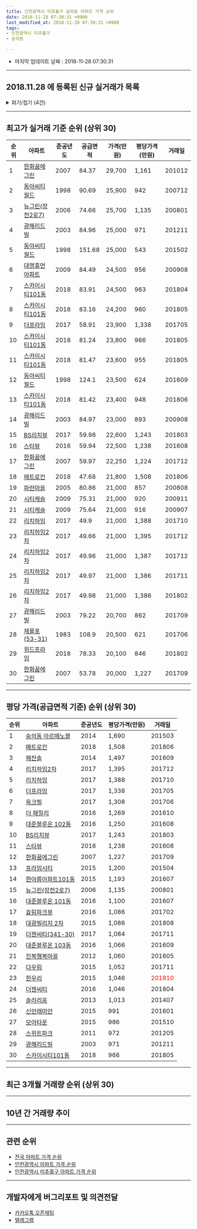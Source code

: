 ```yaml
---
title: 인천광역시 미추홀구 숭의동 아파트 가격 순위
date: 2018-11-28 07:30:31 +0900
last_modified_at: 2018-11-28 07:30:31 +0900
tags:
- 인천광역시 미추홀구
- 숭의동

---
```


* 마지막 업데이트 날짜 : 2018-11-28 07:30:31

---

## 2018.11.28 에 등록된 신규 실거래가 목록

<details>
<summary>펴기/접기 (4건)</summary>
<div markdown="1">

|아파트|준공년도|공급면적|가격(만원)|평당가격(만원)|거래일|
|---|---|---|---|---|---|
|[더젠씨티(341-30)](https://search.naver.com/search.naver?query=%EC%9D%B8%EC%B2%9C%EA%B4%91%EC%97%AD%EC%8B%9C+%EB%AF%B8%EC%B6%94%ED%99%80%EA%B5%AC+%EC%88%AD%EC%9D%98%EB%8F%99+%EB%8D%94%EC%A0%A0%EC%94%A8%ED%8B%B0%28341-30%29)|2017|59.67|18,000|995|<span style="color:red">201811</span>|
|[명보프라임](https://search.naver.com/search.naver?query=%EC%9D%B8%EC%B2%9C%EA%B4%91%EC%97%AD%EC%8B%9C+%EB%AF%B8%EC%B6%94%ED%99%80%EA%B5%AC+%EC%88%AD%EC%9D%98%EB%8F%99+%EB%AA%85%EB%B3%B4%ED%94%84%EB%9D%BC%EC%9E%84)|2015|67.6|14,850|724|<span style="color:red">201811</span>|
|[삼성아트빌](https://search.naver.com/search.naver?query=%EC%9D%B8%EC%B2%9C%EA%B4%91%EC%97%AD%EC%8B%9C+%EB%AF%B8%EC%B6%94%ED%99%80%EA%B5%AC+%EC%88%AD%EC%9D%98%EB%8F%99+%EC%82%BC%EC%84%B1%EC%95%84%ED%8A%B8%EB%B9%8C)|2003|44.2|7,500|559|<span style="color:red">201810</span>|
|[스위트파크](https://search.naver.com/search.naver?query=%EC%9D%B8%EC%B2%9C%EA%B4%91%EC%97%AD%EC%8B%9C+%EB%AF%B8%EC%B6%94%ED%99%80%EA%B5%AC+%EC%88%AD%EC%9D%98%EB%8F%99+%EC%8A%A4%EC%9C%84%ED%8A%B8%ED%8C%8C%ED%81%AC)|2011|84.22|16,000|626|<span style="color:red">201810</span>|


</div>
</details>

---

## 최고가 실거래 기준 순위 (상위 30)


|순위|아파트|준공년도|공급면적|가격(만원)|평당가격(만원)|거래일|
|---|---|---|---|---|---|---|
|1|[한화꿈에그린](https://search.naver.com/search.naver?query=%EC%9D%B8%EC%B2%9C%EA%B4%91%EC%97%AD%EC%8B%9C+%EB%AF%B8%EC%B6%94%ED%99%80%EA%B5%AC+%EC%88%AD%EC%9D%98%EB%8F%99+%ED%95%9C%ED%99%94%EA%BF%88%EC%97%90%EA%B7%B8%EB%A6%B0)|2007|84.37|29,700|1,161|201012|
|2|[동아씨티월드](https://search.naver.com/search.naver?query=%EC%9D%B8%EC%B2%9C%EA%B4%91%EC%97%AD%EC%8B%9C+%EB%AF%B8%EC%B6%94%ED%99%80%EA%B5%AC+%EC%88%AD%EC%9D%98%EB%8F%99+%EB%8F%99%EC%95%84%EC%94%A8%ED%8B%B0%EC%9B%94%EB%93%9C)|1998|90.69|25,900|942|200712|
|3|[뉴그린(장천2로7)](https://search.naver.com/search.naver?query=%EC%9D%B8%EC%B2%9C%EA%B4%91%EC%97%AD%EC%8B%9C+%EB%AF%B8%EC%B6%94%ED%99%80%EA%B5%AC+%EC%88%AD%EC%9D%98%EB%8F%99+%EB%89%B4%EA%B7%B8%EB%A6%B0%28%EC%9E%A5%EC%B2%9C2%EB%A1%9C7%29)|2006|74.66|25,700|1,135|200801|
|4|[광해리드빌](https://search.naver.com/search.naver?query=%EC%9D%B8%EC%B2%9C%EA%B4%91%EC%97%AD%EC%8B%9C+%EB%AF%B8%EC%B6%94%ED%99%80%EA%B5%AC+%EC%88%AD%EC%9D%98%EB%8F%99+%EA%B4%91%ED%95%B4%EB%A6%AC%EB%93%9C%EB%B9%8C)|2003|84.96|25,000|971|201211|
|5|[동아씨티월드](https://search.naver.com/search.naver?query=%EC%9D%B8%EC%B2%9C%EA%B4%91%EC%97%AD%EC%8B%9C+%EB%AF%B8%EC%B6%94%ED%99%80%EA%B5%AC+%EC%88%AD%EC%9D%98%EB%8F%99+%EB%8F%99%EC%95%84%EC%94%A8%ED%8B%B0%EC%9B%94%EB%93%9C)|1998|151.68|25,000|543|201502|
|6|[대명휴먼아파트](https://search.naver.com/search.naver?query=%EC%9D%B8%EC%B2%9C%EA%B4%91%EC%97%AD%EC%8B%9C+%EB%AF%B8%EC%B6%94%ED%99%80%EA%B5%AC+%EC%88%AD%EC%9D%98%EB%8F%99+%EB%8C%80%EB%AA%85%ED%9C%B4%EB%A8%BC%EC%95%84%ED%8C%8C%ED%8A%B8)|2009|84.49|24,500|956|200908|
|7|[스카이시티101동](https://search.naver.com/search.naver?query=%EC%9D%B8%EC%B2%9C%EA%B4%91%EC%97%AD%EC%8B%9C+%EB%AF%B8%EC%B6%94%ED%99%80%EA%B5%AC+%EC%88%AD%EC%9D%98%EB%8F%99+%EC%8A%A4%EC%B9%B4%EC%9D%B4%EC%8B%9C%ED%8B%B0101%EB%8F%99)|2018|83.91|24,500|963|201804|
|8|[스카이시티101동](https://search.naver.com/search.naver?query=%EC%9D%B8%EC%B2%9C%EA%B4%91%EC%97%AD%EC%8B%9C+%EB%AF%B8%EC%B6%94%ED%99%80%EA%B5%AC+%EC%88%AD%EC%9D%98%EB%8F%99+%EC%8A%A4%EC%B9%B4%EC%9D%B4%EC%8B%9C%ED%8B%B0101%EB%8F%99)|2018|83.16|24,200|960|201805|
|9|[더프라임](https://search.naver.com/search.naver?query=%EC%9D%B8%EC%B2%9C%EA%B4%91%EC%97%AD%EC%8B%9C+%EB%AF%B8%EC%B6%94%ED%99%80%EA%B5%AC+%EC%88%AD%EC%9D%98%EB%8F%99+%EB%8D%94%ED%94%84%EB%9D%BC%EC%9E%84)|2017|58.91|23,900|1,338|201705|
|10|[스카이시티101동](https://search.naver.com/search.naver?query=%EC%9D%B8%EC%B2%9C%EA%B4%91%EC%97%AD%EC%8B%9C+%EB%AF%B8%EC%B6%94%ED%99%80%EA%B5%AC+%EC%88%AD%EC%9D%98%EB%8F%99+%EC%8A%A4%EC%B9%B4%EC%9D%B4%EC%8B%9C%ED%8B%B0101%EB%8F%99)|2018|81.24|23,800|966|201805|
|11|[스카이시티101동](https://search.naver.com/search.naver?query=%EC%9D%B8%EC%B2%9C%EA%B4%91%EC%97%AD%EC%8B%9C+%EB%AF%B8%EC%B6%94%ED%99%80%EA%B5%AC+%EC%88%AD%EC%9D%98%EB%8F%99+%EC%8A%A4%EC%B9%B4%EC%9D%B4%EC%8B%9C%ED%8B%B0101%EB%8F%99)|2018|81.47|23,600|955|201805|
|12|[동아씨티월드](https://search.naver.com/search.naver?query=%EC%9D%B8%EC%B2%9C%EA%B4%91%EC%97%AD%EC%8B%9C+%EB%AF%B8%EC%B6%94%ED%99%80%EA%B5%AC+%EC%88%AD%EC%9D%98%EB%8F%99+%EB%8F%99%EC%95%84%EC%94%A8%ED%8B%B0%EC%9B%94%EB%93%9C)|1998|124.1|23,500|624|201609|
|13|[스카이시티101동](https://search.naver.com/search.naver?query=%EC%9D%B8%EC%B2%9C%EA%B4%91%EC%97%AD%EC%8B%9C+%EB%AF%B8%EC%B6%94%ED%99%80%EA%B5%AC+%EC%88%AD%EC%9D%98%EB%8F%99+%EC%8A%A4%EC%B9%B4%EC%9D%B4%EC%8B%9C%ED%8B%B0101%EB%8F%99)|2018|81.42|23,400|948|201806|
|14|[광해리드빌](https://search.naver.com/search.naver?query=%EC%9D%B8%EC%B2%9C%EA%B4%91%EC%97%AD%EC%8B%9C+%EB%AF%B8%EC%B6%94%ED%99%80%EA%B5%AC+%EC%88%AD%EC%9D%98%EB%8F%99+%EA%B4%91%ED%95%B4%EB%A6%AC%EB%93%9C%EB%B9%8C)|2003|84.97|23,000|893|200908|
|15|[BS리치뷰](https://search.naver.com/search.naver?query=%EC%9D%B8%EC%B2%9C%EA%B4%91%EC%97%AD%EC%8B%9C+%EB%AF%B8%EC%B6%94%ED%99%80%EA%B5%AC+%EC%88%AD%EC%9D%98%EB%8F%99+BS%EB%A6%AC%EC%B9%98%EB%B7%B0)|2017|59.98|22,600|1,243|201803|
|16|[스타뷰](https://search.naver.com/search.naver?query=%EC%9D%B8%EC%B2%9C%EA%B4%91%EC%97%AD%EC%8B%9C+%EB%AF%B8%EC%B6%94%ED%99%80%EA%B5%AC+%EC%88%AD%EC%9D%98%EB%8F%99+%EC%8A%A4%ED%83%80%EB%B7%B0)|2016|59.94|22,500|1,238|201608|
|17|[한화꿈에그린](https://search.naver.com/search.naver?query=%EC%9D%B8%EC%B2%9C%EA%B4%91%EC%97%AD%EC%8B%9C+%EB%AF%B8%EC%B6%94%ED%99%80%EA%B5%AC+%EC%88%AD%EC%9D%98%EB%8F%99+%ED%95%9C%ED%99%94%EA%BF%88%EC%97%90%EA%B7%B8%EB%A6%B0)|2007|59.97|22,250|1,224|201712|
|18|[메트로칸](https://search.naver.com/search.naver?query=%EC%9D%B8%EC%B2%9C%EA%B4%91%EC%97%AD%EC%8B%9C+%EB%AF%B8%EC%B6%94%ED%99%80%EA%B5%AC+%EC%88%AD%EC%9D%98%EB%8F%99+%EB%A9%94%ED%8A%B8%EB%A1%9C%EC%B9%B8)|2018|47.68|21,800|1,508|201806|
|19|[파란마을](https://search.naver.com/search.naver?query=%EC%9D%B8%EC%B2%9C%EA%B4%91%EC%97%AD%EC%8B%9C+%EB%AF%B8%EC%B6%94%ED%99%80%EA%B5%AC+%EC%88%AD%EC%9D%98%EB%8F%99+%ED%8C%8C%EB%9E%80%EB%A7%88%EC%9D%84)|2005|80.86|21,000|857|200808|
|20|[시티캐슬](https://search.naver.com/search.naver?query=%EC%9D%B8%EC%B2%9C%EA%B4%91%EC%97%AD%EC%8B%9C+%EB%AF%B8%EC%B6%94%ED%99%80%EA%B5%AC+%EC%88%AD%EC%9D%98%EB%8F%99+%EC%8B%9C%ED%8B%B0%EC%BA%90%EC%8A%AC)|2009|75.31|21,000|920|200911|
|21|[시티캐슬](https://search.naver.com/search.naver?query=%EC%9D%B8%EC%B2%9C%EA%B4%91%EC%97%AD%EC%8B%9C+%EB%AF%B8%EC%B6%94%ED%99%80%EA%B5%AC+%EC%88%AD%EC%9D%98%EB%8F%99+%EC%8B%9C%ED%8B%B0%EC%BA%90%EC%8A%AC)|2009|75.64|21,000|916|200907|
|22|[리치하임](https://search.naver.com/search.naver?query=%EC%9D%B8%EC%B2%9C%EA%B4%91%EC%97%AD%EC%8B%9C+%EB%AF%B8%EC%B6%94%ED%99%80%EA%B5%AC+%EC%88%AD%EC%9D%98%EB%8F%99+%EB%A6%AC%EC%B9%98%ED%95%98%EC%9E%84)|2017|49.9|21,000|1,388|201710|
|23|[리치하임2차](https://search.naver.com/search.naver?query=%EC%9D%B8%EC%B2%9C%EA%B4%91%EC%97%AD%EC%8B%9C+%EB%AF%B8%EC%B6%94%ED%99%80%EA%B5%AC+%EC%88%AD%EC%9D%98%EB%8F%99+%EB%A6%AC%EC%B9%98%ED%95%98%EC%9E%842%EC%B0%A8)|2017|49.66|21,000|1,395|201712|
|24|[리치하임2차](https://search.naver.com/search.naver?query=%EC%9D%B8%EC%B2%9C%EA%B4%91%EC%97%AD%EC%8B%9C+%EB%AF%B8%EC%B6%94%ED%99%80%EA%B5%AC+%EC%88%AD%EC%9D%98%EB%8F%99+%EB%A6%AC%EC%B9%98%ED%95%98%EC%9E%842%EC%B0%A8)|2017|49.96|21,000|1,387|201712|
|25|[리치하임2차](https://search.naver.com/search.naver?query=%EC%9D%B8%EC%B2%9C%EA%B4%91%EC%97%AD%EC%8B%9C+%EB%AF%B8%EC%B6%94%ED%99%80%EA%B5%AC+%EC%88%AD%EC%9D%98%EB%8F%99+%EB%A6%AC%EC%B9%98%ED%95%98%EC%9E%842%EC%B0%A8)|2017|49.97|21,000|1,386|201711|
|26|[리치하임2차](https://search.naver.com/search.naver?query=%EC%9D%B8%EC%B2%9C%EA%B4%91%EC%97%AD%EC%8B%9C+%EB%AF%B8%EC%B6%94%ED%99%80%EA%B5%AC+%EC%88%AD%EC%9D%98%EB%8F%99+%EB%A6%AC%EC%B9%98%ED%95%98%EC%9E%842%EC%B0%A8)|2017|49.98|21,000|1,386|201802|
|27|[광해리드빌](https://search.naver.com/search.naver?query=%EC%9D%B8%EC%B2%9C%EA%B4%91%EC%97%AD%EC%8B%9C+%EB%AF%B8%EC%B6%94%ED%99%80%EA%B5%AC+%EC%88%AD%EC%9D%98%EB%8F%99+%EA%B4%91%ED%95%B4%EB%A6%AC%EB%93%9C%EB%B9%8C)|2003|79.22|20,700|862|201709|
|28|[제물포(53-31)](https://search.naver.com/search.naver?query=%EC%9D%B8%EC%B2%9C%EA%B4%91%EC%97%AD%EC%8B%9C+%EB%AF%B8%EC%B6%94%ED%99%80%EA%B5%AC+%EC%88%AD%EC%9D%98%EB%8F%99+%EC%A0%9C%EB%AC%BC%ED%8F%AC%2853-31%29)|1983|108.9|20,500|621|201706|
|29|[위드프라임](https://search.naver.com/search.naver?query=%EC%9D%B8%EC%B2%9C%EA%B4%91%EC%97%AD%EC%8B%9C+%EB%AF%B8%EC%B6%94%ED%99%80%EA%B5%AC+%EC%88%AD%EC%9D%98%EB%8F%99+%EC%9C%84%EB%93%9C%ED%94%84%EB%9D%BC%EC%9E%84)|2018|78.33|20,100|846|201802|
|30|[한화꿈에그린](https://search.naver.com/search.naver?query=%EC%9D%B8%EC%B2%9C%EA%B4%91%EC%97%AD%EC%8B%9C+%EB%AF%B8%EC%B6%94%ED%99%80%EA%B5%AC+%EC%88%AD%EC%9D%98%EB%8F%99+%ED%95%9C%ED%99%94%EA%BF%88%EC%97%90%EA%B7%B8%EB%A6%B0)|2007|53.78|20,000|1,227|201709|


---

## 평당 가격(공급면적 기준) 순위 (상위 30)


|순위|아파트|준공년도|평당가격(만원)|거래일|
|---|---|---|---|---|
|1|[숭의동 아르떼노블](https://search.naver.com/search.naver?query=%EC%9D%B8%EC%B2%9C%EA%B4%91%EC%97%AD%EC%8B%9C+%EB%AF%B8%EC%B6%94%ED%99%80%EA%B5%AC+%EC%88%AD%EC%9D%98%EB%8F%99+%EC%88%AD%EC%9D%98%EB%8F%99+%EC%95%84%EB%A5%B4%EB%96%BC%EB%85%B8%EB%B8%94)|2014|1,690|201503|
|2|[메트로칸](https://search.naver.com/search.naver?query=%EC%9D%B8%EC%B2%9C%EA%B4%91%EC%97%AD%EC%8B%9C+%EB%AF%B8%EC%B6%94%ED%99%80%EA%B5%AC+%EC%88%AD%EC%9D%98%EB%8F%99+%EB%A9%94%ED%8A%B8%EB%A1%9C%EC%B9%B8)|2018|1,508|201806|
|3|[해찬솔](https://search.naver.com/search.naver?query=%EC%9D%B8%EC%B2%9C%EA%B4%91%EC%97%AD%EC%8B%9C+%EB%AF%B8%EC%B6%94%ED%99%80%EA%B5%AC+%EC%88%AD%EC%9D%98%EB%8F%99+%ED%95%B4%EC%B0%AC%EC%86%94)|2014|1,497|201609|
|4|[리치하임2차](https://search.naver.com/search.naver?query=%EC%9D%B8%EC%B2%9C%EA%B4%91%EC%97%AD%EC%8B%9C+%EB%AF%B8%EC%B6%94%ED%99%80%EA%B5%AC+%EC%88%AD%EC%9D%98%EB%8F%99+%EB%A6%AC%EC%B9%98%ED%95%98%EC%9E%842%EC%B0%A8)|2017|1,395|201712|
|5|[리치하임](https://search.naver.com/search.naver?query=%EC%9D%B8%EC%B2%9C%EA%B4%91%EC%97%AD%EC%8B%9C+%EB%AF%B8%EC%B6%94%ED%99%80%EA%B5%AC+%EC%88%AD%EC%9D%98%EB%8F%99+%EB%A6%AC%EC%B9%98%ED%95%98%EC%9E%84)|2017|1,388|201710|
|6|[더프라임](https://search.naver.com/search.naver?query=%EC%9D%B8%EC%B2%9C%EA%B4%91%EC%97%AD%EC%8B%9C+%EB%AF%B8%EC%B6%94%ED%99%80%EA%B5%AC+%EC%88%AD%EC%9D%98%EB%8F%99+%EB%8D%94%ED%94%84%EB%9D%BC%EC%9E%84)|2017|1,338|201705|
|7|[옥크빌](https://search.naver.com/search.naver?query=%EC%9D%B8%EC%B2%9C%EA%B4%91%EC%97%AD%EC%8B%9C+%EB%AF%B8%EC%B6%94%ED%99%80%EA%B5%AC+%EC%88%AD%EC%9D%98%EB%8F%99+%EC%98%A5%ED%81%AC%EB%B9%8C)|2017|1,308|201706|
|8|[더 패밀리](https://search.naver.com/search.naver?query=%EC%9D%B8%EC%B2%9C%EA%B4%91%EC%97%AD%EC%8B%9C+%EB%AF%B8%EC%B6%94%ED%99%80%EA%B5%AC+%EC%88%AD%EC%9D%98%EB%8F%99+%EB%8D%94+%ED%8C%A8%EB%B0%80%EB%A6%AC)|2016|1,269|201610|
|9|[대준블루온 102동](https://search.naver.com/search.naver?query=%EC%9D%B8%EC%B2%9C%EA%B4%91%EC%97%AD%EC%8B%9C+%EB%AF%B8%EC%B6%94%ED%99%80%EA%B5%AC+%EC%88%AD%EC%9D%98%EB%8F%99+%EB%8C%80%EC%A4%80%EB%B8%94%EB%A3%A8%EC%98%A8+102%EB%8F%99)|2016|1,250|201608|
|10|[BS리치뷰](https://search.naver.com/search.naver?query=%EC%9D%B8%EC%B2%9C%EA%B4%91%EC%97%AD%EC%8B%9C+%EB%AF%B8%EC%B6%94%ED%99%80%EA%B5%AC+%EC%88%AD%EC%9D%98%EB%8F%99+BS%EB%A6%AC%EC%B9%98%EB%B7%B0)|2017|1,243|201803|
|11|[스타뷰](https://search.naver.com/search.naver?query=%EC%9D%B8%EC%B2%9C%EA%B4%91%EC%97%AD%EC%8B%9C+%EB%AF%B8%EC%B6%94%ED%99%80%EA%B5%AC+%EC%88%AD%EC%9D%98%EB%8F%99+%EC%8A%A4%ED%83%80%EB%B7%B0)|2016|1,238|201608|
|12|[한화꿈에그린](https://search.naver.com/search.naver?query=%EC%9D%B8%EC%B2%9C%EA%B4%91%EC%97%AD%EC%8B%9C+%EB%AF%B8%EC%B6%94%ED%99%80%EA%B5%AC+%EC%88%AD%EC%9D%98%EB%8F%99+%ED%95%9C%ED%99%94%EA%BF%88%EC%97%90%EA%B7%B8%EB%A6%B0)|2007|1,227|201709|
|13|[프라임시티](https://search.naver.com/search.naver?query=%EC%9D%B8%EC%B2%9C%EA%B4%91%EC%97%AD%EC%8B%9C+%EB%AF%B8%EC%B6%94%ED%99%80%EA%B5%AC+%EC%88%AD%EC%9D%98%EB%8F%99+%ED%94%84%EB%9D%BC%EC%9E%84%EC%8B%9C%ED%8B%B0)|2015|1,200|201504|
|14|[한아름아파트101동](https://search.naver.com/search.naver?query=%EC%9D%B8%EC%B2%9C%EA%B4%91%EC%97%AD%EC%8B%9C+%EB%AF%B8%EC%B6%94%ED%99%80%EA%B5%AC+%EC%88%AD%EC%9D%98%EB%8F%99+%ED%95%9C%EC%95%84%EB%A6%84%EC%95%84%ED%8C%8C%ED%8A%B8101%EB%8F%99)|2015|1,193|201607|
|15|[뉴그린(장천2로7)](https://search.naver.com/search.naver?query=%EC%9D%B8%EC%B2%9C%EA%B4%91%EC%97%AD%EC%8B%9C+%EB%AF%B8%EC%B6%94%ED%99%80%EA%B5%AC+%EC%88%AD%EC%9D%98%EB%8F%99+%EB%89%B4%EA%B7%B8%EB%A6%B0%28%EC%9E%A5%EC%B2%9C2%EB%A1%9C7%29)|2006|1,135|200801|
|16|[대준블루온 101동](https://search.naver.com/search.naver?query=%EC%9D%B8%EC%B2%9C%EA%B4%91%EC%97%AD%EC%8B%9C+%EB%AF%B8%EC%B6%94%ED%99%80%EA%B5%AC+%EC%88%AD%EC%9D%98%EB%8F%99+%EB%8C%80%EC%A4%80%EB%B8%94%EB%A3%A8%EC%98%A8+101%EB%8F%99)|2016|1,100|201607|
|17|[효림파크뷰](https://search.naver.com/search.naver?query=%EC%9D%B8%EC%B2%9C%EA%B4%91%EC%97%AD%EC%8B%9C+%EB%AF%B8%EC%B6%94%ED%99%80%EA%B5%AC+%EC%88%AD%EC%9D%98%EB%8F%99+%ED%9A%A8%EB%A6%BC%ED%8C%8C%ED%81%AC%EB%B7%B0)|2016|1,086|201702|
|18|[대광빌리지 2차](https://search.naver.com/search.naver?query=%EC%9D%B8%EC%B2%9C%EA%B4%91%EC%97%AD%EC%8B%9C+%EB%AF%B8%EC%B6%94%ED%99%80%EA%B5%AC+%EC%88%AD%EC%9D%98%EB%8F%99+%EB%8C%80%EA%B4%91%EB%B9%8C%EB%A6%AC%EC%A7%80+2%EC%B0%A8)|2015|1,086|201808|
|19|[더젠씨티(341-30)](https://search.naver.com/search.naver?query=%EC%9D%B8%EC%B2%9C%EA%B4%91%EC%97%AD%EC%8B%9C+%EB%AF%B8%EC%B6%94%ED%99%80%EA%B5%AC+%EC%88%AD%EC%9D%98%EB%8F%99+%EB%8D%94%EC%A0%A0%EC%94%A8%ED%8B%B0%28341-30%29)|2017|1,084|201711|
|20|[대준블루온 103동](https://search.naver.com/search.naver?query=%EC%9D%B8%EC%B2%9C%EA%B4%91%EC%97%AD%EC%8B%9C+%EB%AF%B8%EC%B6%94%ED%99%80%EA%B5%AC+%EC%88%AD%EC%9D%98%EB%8F%99+%EB%8C%80%EC%A4%80%EB%B8%94%EB%A3%A8%EC%98%A8+103%EB%8F%99)|2016|1,066|201609|
|21|[진복행복마을](https://search.naver.com/search.naver?query=%EC%9D%B8%EC%B2%9C%EA%B4%91%EC%97%AD%EC%8B%9C+%EB%AF%B8%EC%B6%94%ED%99%80%EA%B5%AC+%EC%88%AD%EC%9D%98%EB%8F%99+%EC%A7%84%EB%B3%B5%ED%96%89%EB%B3%B5%EB%A7%88%EC%9D%84)|2012|1,060|201605|
|22|[다우림](https://search.naver.com/search.naver?query=%EC%9D%B8%EC%B2%9C%EA%B4%91%EC%97%AD%EC%8B%9C+%EB%AF%B8%EC%B6%94%ED%99%80%EA%B5%AC+%EC%88%AD%EC%9D%98%EB%8F%99+%EB%8B%A4%EC%9A%B0%EB%A6%BC)|2015|1,052|201711|
|23|[한우리](https://search.naver.com/search.naver?query=%EC%9D%B8%EC%B2%9C%EA%B4%91%EC%97%AD%EC%8B%9C+%EB%AF%B8%EC%B6%94%ED%99%80%EA%B5%AC+%EC%88%AD%EC%9D%98%EB%8F%99+%ED%95%9C%EC%9A%B0%EB%A6%AC)|2015|1,046|<span style="color:red">201810</span>|
|24|[더젠씨티](https://search.naver.com/search.naver?query=%EC%9D%B8%EC%B2%9C%EA%B4%91%EC%97%AD%EC%8B%9C+%EB%AF%B8%EC%B6%94%ED%99%80%EA%B5%AC+%EC%88%AD%EC%9D%98%EB%8F%99+%EB%8D%94%EC%A0%A0%EC%94%A8%ED%8B%B0)|2016|1,046|201804|
|25|[솔라리움](https://search.naver.com/search.naver?query=%EC%9D%B8%EC%B2%9C%EA%B4%91%EC%97%AD%EC%8B%9C+%EB%AF%B8%EC%B6%94%ED%99%80%EA%B5%AC+%EC%88%AD%EC%9D%98%EB%8F%99+%EC%86%94%EB%9D%BC%EB%A6%AC%EC%9B%80)|2013|1,013|201407|
|26|[신안래미안](https://search.naver.com/search.naver?query=%EC%9D%B8%EC%B2%9C%EA%B4%91%EC%97%AD%EC%8B%9C+%EB%AF%B8%EC%B6%94%ED%99%80%EA%B5%AC+%EC%88%AD%EC%9D%98%EB%8F%99+%EC%8B%A0%EC%95%88%EB%9E%98%EB%AF%B8%EC%95%88)|2015|991|201601|
|27|[모아타운](https://search.naver.com/search.naver?query=%EC%9D%B8%EC%B2%9C%EA%B4%91%EC%97%AD%EC%8B%9C+%EB%AF%B8%EC%B6%94%ED%99%80%EA%B5%AC+%EC%88%AD%EC%9D%98%EB%8F%99+%EB%AA%A8%EC%95%84%ED%83%80%EC%9A%B4)|2015|986|201510|
|28|[스위트파크](https://search.naver.com/search.naver?query=%EC%9D%B8%EC%B2%9C%EA%B4%91%EC%97%AD%EC%8B%9C+%EB%AF%B8%EC%B6%94%ED%99%80%EA%B5%AC+%EC%88%AD%EC%9D%98%EB%8F%99+%EC%8A%A4%EC%9C%84%ED%8A%B8%ED%8C%8C%ED%81%AC)|2011|972|201205|
|29|[광해리드빌](https://search.naver.com/search.naver?query=%EC%9D%B8%EC%B2%9C%EA%B4%91%EC%97%AD%EC%8B%9C+%EB%AF%B8%EC%B6%94%ED%99%80%EA%B5%AC+%EC%88%AD%EC%9D%98%EB%8F%99+%EA%B4%91%ED%95%B4%EB%A6%AC%EB%93%9C%EB%B9%8C)|2003|971|201211|
|30|[스카이시티101동](https://search.naver.com/search.naver?query=%EC%9D%B8%EC%B2%9C%EA%B4%91%EC%97%AD%EC%8B%9C+%EB%AF%B8%EC%B6%94%ED%99%80%EA%B5%AC+%EC%88%AD%EC%9D%98%EB%8F%99+%EC%8A%A4%EC%B9%B4%EC%9D%B4%EC%8B%9C%ED%8B%B0101%EB%8F%99)|2018|966|201805|


---

## 최근 3개월 거래량 순위 (상위 30)


<div style="width:100%;">
    <canvas id="deal_count_ranking" height="364"></canvas>
</div>


<script>
new Chart(document.getElementById("deal_count_ranking"), {
    type: 'horizontalBar',
    data: {
        labels: ['리치하임2차', '한화꿈에그린', '솔라리움', '동아씨티월드', '프린스', '다우림', '한우리', '광해리드빌', '대호', '예성', '현대', '태양', '박문', '숭의맨숀', '한빛아파트1동2동', '삼성아트빌', '(169-14)', '한양맨션', '신정', '금호파크빌', '스위트파크', '신안래미안', '대준블루온 101동', '스타뷰', '명보프라임', '옥크빌', '더젠씨티(341-30)', '라임카운티A'],
        datasets: [{
            label: '실거래 수',
            data: [4, 3, 3, 2, 2, 2, 2, 1, 1, 1, 1, 1, 1, 1, 1, 1, 1, 1, 1, 1, 1, 1, 1, 1, 1, 1, 1, 1],
            borderColor: "rgba(255, 0, 128, 1)",
            backgroundColor: "rgba(255, 0, 128, 0.5)",
            fill: false,
        }]
    },
    options: {
        responsive: true,
        title: {
            display: true,
            text: '최근 3개월 거래량 순위'
        },
        tooltips: {
            mode: 'index',
            intersect: false,
            callbacks: {
                title: function(tooltipItems, data) {
                    return "실거래 수:";
                },
                label: function(tooltipItem, data) {
                    return data.labels[tooltipItem.index] + ": " + tooltipItem.xLabel;
                }
            }
        },
        hover: {
            mode: 'nearest',
            intersect: true
        },
        scales: {
            xAxes: [{
                display: true,
                scaleLabel: {
                    display: true,
                    labelString: '실거래 수'
                },
                ticks: {
                    suggestedMin: 0,
                }
            }],
            yAxes: [{
                display: true,
                ticks: {
                    autoSkip: false,
                    callback: function(value, index, values) {
                        if (value.length > 15)
                            return value.substr(0, 13) + "...";
                        else
                            return value;
                    }
                },
                scaleLabel: {
                    display: false,
                }
            }]
        }
    }
});

</script>


---

## 10년 간 거래량 추이


<div style="width:100%;">
    <canvas id="deal_progress" height="250"></canvas>
</div>

<script>
new Chart(document.getElementById("deal_progress"), {
    type: 'line',
    data: {
        labels: ['200811','200812','200901','200902','200903','200904','200905','200906','200907','200908','200909','200910','200911','200912','201001','201002','201003','201004','201005','201006','201007','201008','201009','201010','201011','201012','201101','201102','201103','201104','201105','201106','201107','201108','201109','201110','201111','201112','201201','201202','201203','201204','201205','201206','201207','201208','201209','201210','201211','201212','201301','201302','201303','201304','201305','201306','201307','201308','201309','201310','201311','201312','201401','201402','201403','201404','201405','201406','201407','201408','201409','201410','201411','201412','201501','201502','201503','201504','201505','201506','201507','201508','201509','201510','201511','201512','201601','201602','201603','201604','201605','201606','201607','201608','201609','201610','201611','201612','201701','201702','201703','201704','201705','201706','201707','201708','201709','201710','201711','201712','201801','201802','201803','201804','201805','201806','201807','201808','201809','201810','201811'],
        datasets: [{
            label: '실거래 수',
            pointRadius: 1,
            data: [1, 2, 0, 3, 6, 12, 11, 5, 13, 14, 3, 13, 7, 5, 6, 7, 5, 10, 9, 5, 6, 9, 20, 12, 8, 5, 4, 10, 10, 11, 7, 5, 4, 4, 4, 12, 7, 6, 3, 13, 12, 14, 11, 11, 5, 6, 4, 4, 4, 7, 7, 5, 13, 11, 16, 8, 5, 9, 6, 14, 7, 6, 11, 7, 23, 9, 13, 10, 14, 15, 22, 13, 11, 14, 18, 16, 27, 17, 12, 9, 16, 13, 17, 15, 13, 7, 12, 6, 24, 12, 18, 21, 56, 21, 30, 21, 15, 16, 13, 9, 20, 19, 22, 19, 7, 13, 13, 23, 28, 23, 21, 14, 19, 15, 37, 12, 12, 23, 18, 15, 6],
            borderColor: "rgba(255, 201, 14, 1)",
            backgroundColor: "rgba(255, 201, 14, 0.5)",
            fill: true,
        }]
    },
    options: {
        responsive: true,
        title: {
            display: true,
            text: '10년간 거래량 추이'
        },
        tooltips: {
            mode: 'index',
            intersect: false,
        },
        hover: {
            mode: 'nearest',
            intersect: true
        },
        scales: {
            xAxes: [{
                display: true,
                scaleLabel: {
                    display: true,
                    labelString: '년/월'
                }
            }],
            yAxes: [{
                display: true,
                ticks: {
                    suggestedMin: 0,
                },
                scaleLabel: {
                    display: true,
                    labelString: '실거래 수'
                }
            }]
        }
    }
});

</script>


---

## 관련 순위

- [전국 아파트 가격 순위](https://inasie.github.io/apt-ranking/전국)
- [인천광역시 아파트 가격 순위](https://inasie.github.io/apt-ranking/인천광역시)
- [인천광역시 미추홀구 아파트 가격 순위](https://inasie.github.io/apt-ranking/인천광역시-미추홀구)


---

## 개발자에게 버그리포트 및 의견전달

- [카카오톡 오픈채팅](https://open.kakao.com/o/gLJUAP4)
- [텔레그램](https://t.me/inasie)

